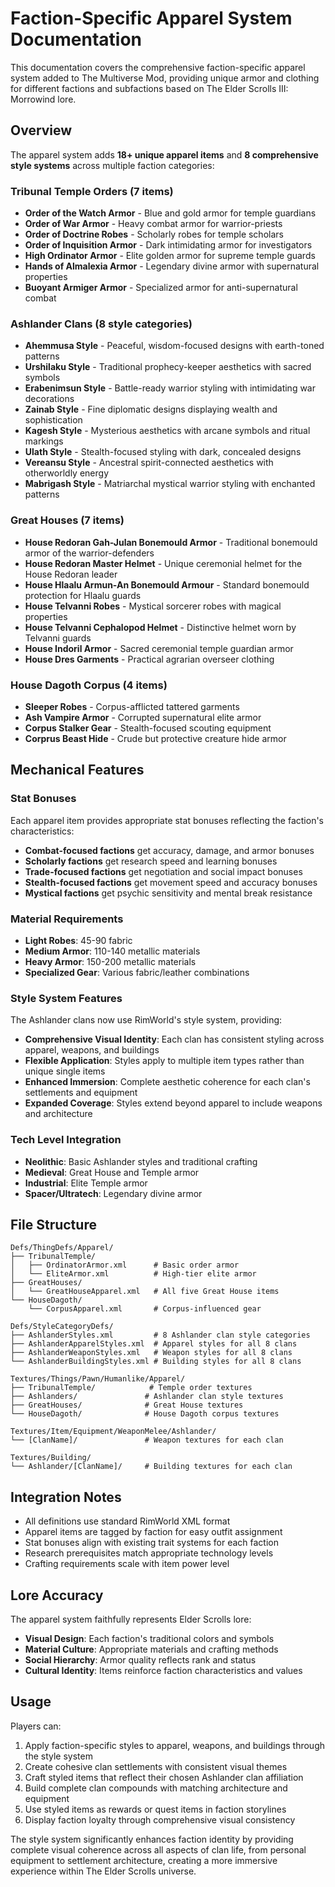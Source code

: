 # Faction-Specific Apparel System Documentation

This documentation covers the comprehensive faction-specific apparel system added to The Multiverse Mod, providing unique armor and clothing for different factions and subfactions based on The Elder Scrolls III: Morrowind lore.

## Overview

The apparel system adds **18+ unique apparel items** and **8 comprehensive style systems** across multiple faction categories:

### Tribunal Temple Orders (7 items)
- **Order of the Watch Armor** - Blue and gold armor for temple guardians
- **Order of War Armor** - Heavy combat armor for warrior-priests
- **Order of Doctrine Robes** - Scholarly robes for temple scholars
- **Order of Inquisition Armor** - Dark intimidating armor for investigators
- **High Ordinator Armor** - Elite golden armor for supreme temple guards
- **Hands of Almalexia Armor** - Legendary divine armor with supernatural properties
- **Buoyant Armiger Armor** - Specialized armor for anti-supernatural combat

### Ashlander Clans (8 style categories)
- **Ahemmusa Style** - Peaceful, wisdom-focused designs with earth-toned patterns
- **Urshilaku Style** - Traditional prophecy-keeper aesthetics with sacred symbols
- **Erabenimsun Style** - Battle-ready warrior styling with intimidating war decorations
- **Zainab Style** - Fine diplomatic designs displaying wealth and sophistication
- **Kagesh Style** - Mysterious aesthetics with arcane symbols and ritual markings
- **Ulath Style** - Stealth-focused styling with dark, concealed designs
- **Vereansu Style** - Ancestral spirit-connected aesthetics with otherworldly energy
- **Mabrigash Style** - Matriarchal mystical warrior styling with enchanted patterns

### Great Houses (7 items)
- **House Redoran Gah-Julan Bonemould Armor** - Traditional bonemould armor of the warrior-defenders
- **House Redoran Master Helmet** - Unique ceremonial helmet for the House Redoran leader
- **House Hlaalu Armun-An Bonemould Armour** - Standard bonemould protection for Hlaalu guards
- **House Telvanni Robes** - Mystical sorcerer robes with magical properties
- **House Telvanni Cephalopod Helmet** - Distinctive helmet worn by Telvanni guards
- **House Indoril Armor** - Sacred ceremonial temple guardian armor
- **House Dres Garments** - Practical agrarian overseer clothing

### House Dagoth Corpus (4 items)
- **Sleeper Robes** - Corpus-afflicted tattered garments
- **Ash Vampire Armor** - Corrupted supernatural elite armor
- **Corpus Stalker Gear** - Stealth-focused scouting equipment
- **Corprus Beast Hide** - Crude but protective creature hide armor

## Mechanical Features

### Stat Bonuses
Each apparel item provides appropriate stat bonuses reflecting the faction's characteristics:
- **Combat-focused factions** get accuracy, damage, and armor bonuses
- **Scholarly factions** get research speed and learning bonuses
- **Trade-focused factions** get negotiation and social impact bonuses
- **Stealth-focused factions** get movement speed and accuracy bonuses
- **Mystical factions** get psychic sensitivity and mental break resistance

### Material Requirements
- **Light Robes**: 45-90 fabric
- **Medium Armor**: 110-140 metallic materials
- **Heavy Armor**: 150-200 metallic materials
- **Specialized Gear**: Various fabric/leather combinations

### Style System Features
The Ashlander clans now use RimWorld's style system, providing:
- **Comprehensive Visual Identity**: Each clan has consistent styling across apparel, weapons, and buildings
- **Flexible Application**: Styles apply to multiple item types rather than unique single items
- **Enhanced Immersion**: Complete aesthetic coherence for each clan's settlements and equipment
- **Expanded Coverage**: Styles extend beyond apparel to include weapons and architecture

### Tech Level Integration
- **Neolithic**: Basic Ashlander styles and traditional crafting
- **Medieval**: Great House and Temple armor
- **Industrial**: Elite Temple armor
- **Spacer/Ultratech**: Legendary divine armor

## File Structure

```
Defs/ThingDefs/Apparel/
├── TribunalTemple/
│   ├── OrdinatorArmor.xml      # Basic order armor
│   └── EliteArmor.xml          # High-tier elite armor
├── GreatHouses/
│   └── GreatHouseApparel.xml   # All five Great House items
└── HouseDagoth/
    └── CorpusApparel.xml       # Corpus-influenced gear

Defs/StyleCategoryDefs/
├── AshlanderStyles.xml         # 8 Ashlander clan style categories
├── AshlanderApparelStyles.xml  # Apparel styles for all 8 clans
├── AshlanderWeaponStyles.xml   # Weapon styles for all 8 clans
└── AshlanderBuildingStyles.xml # Building styles for all 8 clans

Textures/Things/Pawn/Humanlike/Apparel/
├── TribunalTemple/            # Temple order textures
├── Ashlanders/               # Ashlander clan style textures
├── GreatHouses/              # Great House textures
└── HouseDagoth/              # House Dagoth corpus textures

Textures/Item/Equipment/WeaponMelee/Ashlander/
└── [ClanName]/               # Weapon textures for each clan

Textures/Building/
└── Ashlander/[ClanName]/     # Building textures for each clan
```

## Integration Notes

- All definitions use standard RimWorld XML format
- Apparel items are tagged by faction for easy outfit assignment
- Stat bonuses align with existing trait systems for each faction
- Research prerequisites match appropriate technology levels
- Crafting requirements scale with item power level

## Lore Accuracy

The apparel system faithfully represents Elder Scrolls lore:
- **Visual Design**: Each faction's traditional colors and symbols
- **Material Culture**: Appropriate materials and crafting methods
- **Social Hierarchy**: Armor quality reflects rank and status
- **Cultural Identity**: Items reinforce faction characteristics and values

## Usage

Players can:
1. Apply faction-specific styles to apparel, weapons, and buildings through the style system
2. Create cohesive clan settlements with consistent visual themes
3. Craft styled items that reflect their chosen Ashlander clan affiliation
4. Build complete clan compounds with matching architecture and equipment
5. Use styled items as rewards or quest items in faction storylines
6. Display faction loyalty through comprehensive visual consistency

The style system significantly enhances faction identity by providing complete visual coherence across all aspects of clan life, from personal equipment to settlement architecture, creating a more immersive experience within The Elder Scrolls universe.